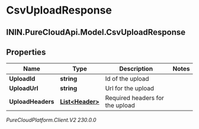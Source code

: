 # CsvUploadResponse

## ININ.PureCloudApi.Model.CsvUploadResponse

## Properties

|Name | Type | Description | Notes|
|------------ | ------------- | ------------- | -------------|
| **UploadId** | **string** | Id of the upload | |
| **UploadUrl** | **string** | Url for the upload | |
| **UploadHeaders** | [**List&lt;Header&gt;**](Header) | Required headers for the upload | |



_PureCloudPlatform.Client.V2 230.0.0_
